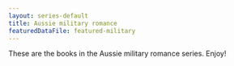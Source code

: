 ```yaml
---
layout: series-default
title: Aussie military romance
featuredDataFile: featured-military
---
```

These are the books in the Aussie military romance series. Enjoy!